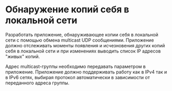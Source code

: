# Обнаружение копий себя в локальной сети

Разработать приложение, обнаруживающее копии себя в локальной сети с помощью обмена multicast UDP сообщениями. Приложение должно отслеживать моменты появления и исчезновения других копий себя в локальной сети и при изменениях выводить список IP адресов "живых" копий.

Адрес multicast-группы необходимо передавать параметром в приложение. Приложение должно поддерживать работу как в IPv4 так и в IPv6 сетях, выбирая протокол автоматически в зависимости от переданного адреса группы.


